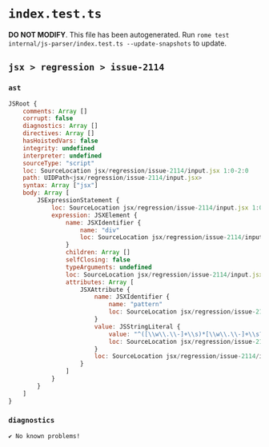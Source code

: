 # `index.test.ts`

**DO NOT MODIFY**. This file has been autogenerated. Run `rome test internal/js-parser/index.test.ts --update-snapshots` to update.

## `jsx > regression > issue-2114`

### `ast`

```javascript
JSRoot {
	comments: Array []
	corrupt: false
	diagnostics: Array []
	directives: Array []
	hasHoistedVars: false
	integrity: undefined
	interpreter: undefined
	sourceType: "script"
	loc: SourceLocation jsx/regression/issue-2114/input.jsx 1:0-2:0
	path: UIDPath<jsx/regression/issue-2114/input.jsx>
	syntax: Array ["jsx"]
	body: Array [
		JSExpressionStatement {
			loc: SourceLocation jsx/regression/issue-2114/input.jsx 1:0-1:51
			expression: JSXElement {
				name: JSXIdentifier {
					name: "div"
					loc: SourceLocation jsx/regression/issue-2114/input.jsx 1:1-1:4
				}
				children: Array []
				selfClosing: false
				typeArguments: undefined
				loc: SourceLocation jsx/regression/issue-2114/input.jsx 1:0-1:50
				attributes: Array [
					JSXAttribute {
						name: JSXIdentifier {
							name: "pattern"
							loc: SourceLocation jsx/regression/issue-2114/input.jsx 1:5-1:12
						}
						value: JSStringLiteral {
							value: "^([\\w\\.\\-]+\\s)*[\\w\\.\\-]+\\s?$"
							loc: SourceLocation jsx/regression/issue-2114/input.jsx 1:13-1:43
						}
						loc: SourceLocation jsx/regression/issue-2114/input.jsx 1:5-1:43
					}
				]
			}
		}
	]
}
```

### `diagnostics`

```
✔ No known problems!

```
